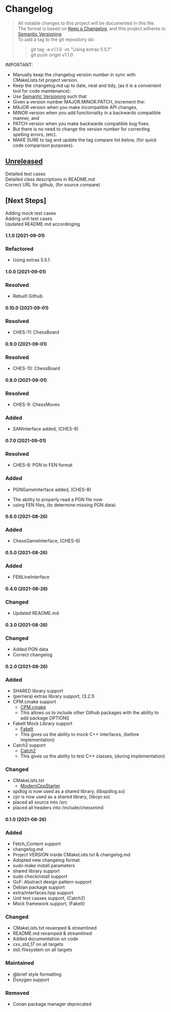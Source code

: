 
# Changelog
> All notable changes to this project will be documented in this file.</br>
The format is based on [Keep a Changelog](https://keepachangelog.com/en/1.0.0/), and this project adheres to [Semantic Versioning](https://semver.org/spec/v2.0.0.html).</br>
> To add a tag to the git repository do:
> > git tag -a v1.1.0 -m "Using extras 5.5.1"</br>
> > git push origin v1.1.0
> 

IMPORTANT: 
- Manually keep the changelog version number in sync with CMakeLists.txt project version.<br>
- Keep the changelog.md up to date, neat and tidy, (as it is a convenient tool for code maintenance).<br>
- Use [Semantic Versioning](https://semver.org/spec/v2.0.0.html) such that<br>
- Given a version number MAJOR.MINOR.PATCH, increment the:<br>
- MAJOR version when you make incompatible API changes,<br>
- MINOR version when you add functionality in a backwards compatible manner, and<br>
- PATCH version when you make backwards compatible bug fixes. <br>
- But there is no need to change the version number for correcting spelling errors, (etc).<br>
- MAKE SURE to tag and update the tag compare list below, (for quick code comparison purposes).<br>

## [Unreleased]
Detailed test cases</br>
Detailed class descriptions in README.md</br>
Correct URL for github, (for source compare)</br>

## [Next Steps]
Adding mock test cases </br>
Adding unit test cases </br>
Updated README.md accordinging</br>

#### 1.1.0 (2021-09-01)
### Refactored
- Using extras 5.5.1

#### 1.0.0 (2021-09-01)
### Resolved
- Rebuilt Github

#### 0.10.0 (2021-09-01)
### Resolved
- CHES-11: ChessBoard

#### 0.9.0 (2021-09-01)
### Resolved
- CHES-10: ChessBoard

#### 0.8.0 (2021-09-01)
### Resolved
- CHES-9: ChessMoves
### Added
- SANInterface added, (CHES-9)

#### 0.7.0 (2021-09-01)
### Resolved
- CHES-8: PGN to FEN format
### Added
- PGNGameInterface added, (CHES-8)
* The ability to properly read a PGN file now 
* using FEN files, (to determine missing PGN data)

#### 0.6.0 (2021-08-26)
### Added
- ChessGameInterface, (CHES-6)

#### 0.5.0 (2021-08-26)
### Added
- FENLineInterface

#### 0.4.0 (2021-08-26)
### Changed
- Updated README.md

#### 0.3.0 (2021-08-26)
### Changed
- Added PGN data
- Correct changelog

#### 0.2.0 (2021-08-26)
### Added
- SHARED library support
- (perriera) extras library support, (3.2.1)
- CPM.cmake support
  * [CPM.cmake](https://github.com/cpm-cmake/CPM.cmake/blob/master/LICENSE) 
  * This allows us to include other Github packages with the ability
    to add package OPTIONS
- FakeIt Mock Library support
  * [FakeIt](https://github.com/eranpeer/FakeIt) 
  * This gives us the ability to mock C++ interfaces, (before implementation)
- Catch2 support
  * [Catch2](https://github.com/catchorg/Catch2)
  * This gives us the ability to test C++ classes, (during implementation)
### Changed
- CMakeLists.txt
  * [ModernCppStarter](https://github.com/TheLartians/ModernCppStarter/blob/master/LICENSE) 
- spdlog is now used as a shared library, (libspdlog.so)
- cpr is now used as a shared library, (libcpr.so)
- placed all source into /src
- placed all headers into /include/chessmind

#### 0.1.0 (2021-08-26)
### Added
- Fetch_Content support
- changelog.md
- Project VERSION inside CMakeLists.txt & changelog.md
- Adopted new changelog format.
- sudo make install parameters
- shared library support
- sudo checkinstall support
- GoF: Abstract design pattern support
- Debian package support
- extra/interfaces.hpp support
- Unit test casses support, (Catch2)
- Mock framework support, (FakeIt)

### Changed
- CMakeLists.txt revamped & streamlined
- README.md revamped & streamlined
- Added documentation on code
- cxx_std_17 on all targets
- std::filesystem on all targets

### Maintained
- @brief style formatting
- Doxygen support 

### Removed
- Conan package manager deprecated

[Unreleased]: https://github.com/perriera/chessmind.git/compare/v1.1.0...HEAD
[1.1.0]: https://github.com/perriera/chessmind.git/compare/v1.0.0...v1.1.0
[1.0.0]: https://github.com/perriera/chessmind.git/compare/v0.10.0...v1.0.0
[0.10.0]: https://github.com/perriera/chessmind.git/compare/v0.9.0...v0.10.0
[0.1.0]: https://github.com/perriera/chessmind.git/releases/tag/v0.1.0
